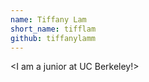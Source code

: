 ```yaml
---
name: Tiffany Lam 
short_name: tifflam
github: tiffanylamm
---
```


**<Tiffany Lam>** <I am a junior at UC Berkeley!>